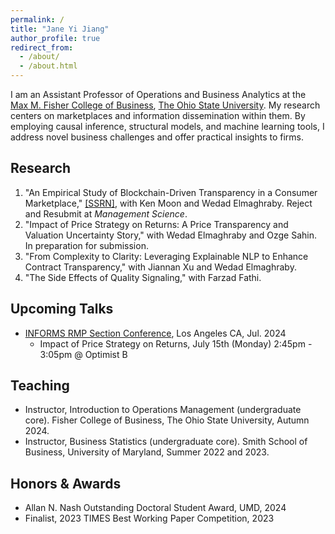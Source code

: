 ```yaml
---
permalink: /
title: "Jane Yi Jiang"
author_profile: true
redirect_from: 
  - /about/
  - /about.html
---
```


I am an Assistant Professor of Operations and Business Analytics at the [Max M. Fisher College of Business](https://fisher.osu.edu), [The Ohio State University](https://www.osu.edu). My research centers on marketplaces and information dissemination within them. By employing causal inference, structural models, and machine learning tools, I address novel business challenges and offer practical insights to firms.

Research
------
1.	"An Empirical Study of Blockchain-Driven Transparency in a Consumer Marketplace," [[SSRN]](https://papers.ssrn.com/sol3/papers.cfm?abstract_id=4560414), with Ken Moon and Wedad Elmaghraby. Reject and Resubmit at <i>Management Science</i>.
2. "Impact of Price Strategy on Returns: A Price Transparency and Valuation Uncertainty Story," with Wedad Elmaghraby and Ozge Sahin. In preparation for submission.
3. "From Complexity to Clarity: Leveraging Explainable NLP to Enhance Contract Transparency," with Jiannan Xu and Wedad Elmaghraby.
4. "The Side Effects of Quality Signaling," with Farzad Fathi.


Upcoming Talks
------
- [INFORMS RMP Section Conference](https://www.anderson.ucla.edu/faculty-research/decisions-operations-technology-management/2024-informs-revenue-management-and-pricing-section-conference), Los Angeles CA, Jul. 2024
  - Impact of Price Strategy on Returns, July 15th (Monday) 2:45pm - 3:05pm @ Optimist B

Teaching
------
-	Instructor, Introduction to Operations Management (undergraduate core). Fisher College of Business, The Ohio State University, Autumn 2024.
-	Instructor, Business Statistics (undergraduate core). Smith School of Business, University of Maryland, Summer 2022 and 2023.

Honors & Awards
------
- Allan N. Nash Outstanding Doctoral Student Award, UMD, 2024
- Finalist, 2023 TIMES Best Working Paper Competition, 2023
